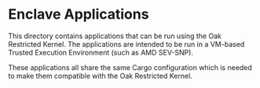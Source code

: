 # Enclave Applications

This directory contains applications that can be run using the Oak Restricted
Kernel. The applications are intended to be run in a VM-based Trusted Execution
Environment (such as AMD SEV-SNP).

These applications all share the same Cargo configuration which is needed to
make them compatible with the Oak Restricted Kernel.
